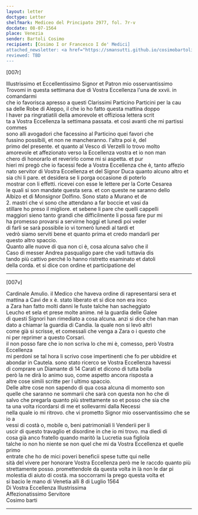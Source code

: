 ```yaml
---
layout: letter
doctype: Letter
shelfmark: Mediceo del Principato 2977, fol. 7r-v
docdate: 08-07-1564
place: Venezia
sender: Bartoli Cosimo
recipient: [Cosimo I or Francesco I de' Medici]
attached_newsletter: <a href="https://smansutti.github.io/cosimobartoli/texts/3079_079/">3079_079</a>
reviewed: TBD
---
```


[007r]  
  
  
Illustrissimo et Eccellentissimo Signor et Patron mio osservantissimo  
Trovomi in questa settimana due di Vostra Eccellenza l'una de xxvii. in comandarmi  
che io favorisca apresso a questi Clarissimi Particino Particini per la cau  
sa delle Robe di Aleppo, il che io ho fatto questa mattina doppo  
l haver pa ringratiatili della amorevole et offiziosa lettera scrit  
ta a Vostra Eccellenza la settimana passata. et così avanti che mi partissi commes  
sono alli avogadori che facessino al Particino quei favori che  
fussino possibili, et non ne mancheranno. l'altra poi è, del  
primo del presente. et quanto al Vesco di Verzelli lo trovo molto  
amorevole et affezionato verso la Eccellenza vostra et io non man  
chero di honorarlo et reverirlo come mi si aspetta. et pur  
hieri mi pregò che io facessi fede a Vostra Eccellenza che è, tanto affezio  
nato servitor di Vostra Eccellenza et del Signor Duca quanto alcuno altro et  
sia chi li pare. et desidera se li porga occasione di poterlo  
mostrar con li effetti. ricevei con esse le lettere per la Corte Cesarea  
le quali si son mandate questa sera. et con queste ne saranno dello  
Albizo et di Monsignor Dolfino. Sono stato a Murano et de  
2. mastri che vi sono che attendano a far boccie et vasi da  
stillare ho preso il migliore. et sebene li pare che quelli cappelli  
maggiori sieno tanto grandi che difficilmente li possa fare pur mi  
ha promesso provarsi a servirne hoggi et lunedì poi veder  
di farli se sarà possibile io vi tornerò lunedì al tardi et  
vedrò siamo serviti bene et quanto prima et credo mandarli per  
questo altro spaccio.  
Quanto alle nuove di qua non ci è, cosa alcuna salvo che il  
Caso di messer Andrea pasqualigo pare che vadi tuttavia dis  
tando più cattivo perché lo hanno ristretto esaminato et datoli  
della corda. et si dice con ordine et participatione del  
  
---  

[007v]  
  
  
Cardinale Amulio. il Medico che haveva ordine di rapresentarsi sera et  
mattina a Cavi de x è. stato liberato et si dice non era inco  
a Zara han fatto molti danni le fuste talche han sacheggiato  
Leucho et sela et prese molte anime. né la guardia delle Galee  
di questi Signori han rimediato a cosa alcuna. anzi si dice che han man  
dato a chiamar la guardia di Candia. la quale non si levò altri  
come già si scrisse, et comessali che venga a Zara o i questo che  
ni per reprimer a questo Corsari.  
il non posso fare che io non scriva lo che mi è, comesso, però Vostra Eccellenza  
mi perdoni se tal hora li scrivo cose impertinenti che fo per ubbidire et  
abondar in Cautela. sono stato ricerco se Vostra Eccellenza havessi  
di comprare un Diamante di 14 Carati et dicono di tutta bolla  
però la ne dirà lo animo suo, come aspetto ancora risposta a  
altre cose simili scritte per l ultimo spaccio.  
Delle altre cose non sapendo di qua cosa alcuna di momento son  
quelle che saranno ne sommarii che sarà con questa non ho che di  
salvo che pregarla quanto più strettamente so et posso che sia che  
ta una volta ricordarsi di me et sollevarmi dalla Necessi  
nella quale io mi ritrovo. che vi prometto Signor mio osservantissimo che se io a  
vessi di costà o, mobile o, beni patrimoniali li Venderii per li  
uscir di questo travaglio et disordine in che io mi trovo. ma diedi di  
cosa già anco fratello quando maritò la Lucretia sua figliola  
talche io non ho niente se non quel che mi da Vostra Eccellenza et quelle primo  
entrate che ho de mici poveri beneficii spese tutte qui nelle  
sità del vivere per honorare Vostra Eccellenza però me le raccdo quanto più  
strettamente posso. promettendole da questa volta in là non le dar pi  
molestia di aiuto di costà. ma soccorrami la prego questa volta et  
si bacio le mano di Venetia alli 8 di Luglio 1564  
Di Vostra Eccellenza Illustrissima  
Affezionatissimo Servitore  
Cosimo barti  
  
---  

